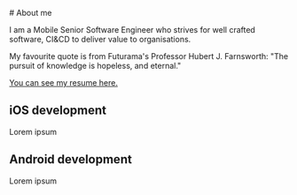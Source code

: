 # About me

I am a Mobile Senior Software Engineer who strives for well crafted software, CI&CD to deliver value to organisations.

My favourite quote is from Futurama's Professor Hubert J. Farnsworth: "The pursuit of knowledge is hopeless, and eternal."  

[You can see my resume here.](/resume.html)

## iOS development

Lorem ipsum

## Android development

Lorem ipsum
